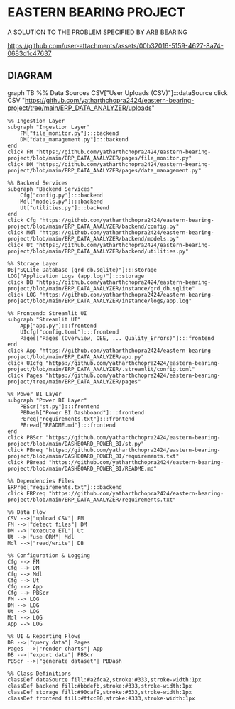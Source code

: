 # EASTERN BEARING PROJECT
 A SOLUTION TO THE PROBLEM SPECIFIED BY ARB BEARING



https://github.com/user-attachments/assets/00b32016-5159-4627-8a74-0683d1c47637


## DIAGRAM 
graph TB
    %% Data Sources
    CSV["User Uploads (CSV)"]:::dataSource
    click CSV "https://github.com/yatharthchopra2424/eastern-bearing-project/tree/main/ERP_DATA_ANALYZER/uploads"

    %% Ingestion Layer
    subgraph "Ingestion Layer"
        FM["file_monitor.py"]:::backend
        DM["data_management.py"]:::backend
    end
    click FM "https://github.com/yatharthchopra2424/eastern-bearing-project/blob/main/ERP_DATA_ANALYZER/pages/file_monitor.py"
    click DM "https://github.com/yatharthchopra2424/eastern-bearing-project/blob/main/ERP_DATA_ANALYZER/pages/data_management.py"

    %% Backend Services
    subgraph "Backend Services"
        Cfg["config.py"]:::backend
        Mdl["models.py"]:::backend
        Ut["utilities.py"]:::backend
    end
    click Cfg "https://github.com/yatharthchopra2424/eastern-bearing-project/blob/main/ERP_DATA_ANALYZER/backend/config.py"
    click Mdl "https://github.com/yatharthchopra2424/eastern-bearing-project/blob/main/ERP_DATA_ANALYZER/backend/models.py"
    click Ut "https://github.com/yatharthchopra2424/eastern-bearing-project/blob/main/ERP_DATA_ANALYZER/backend/utilities.py"

    %% Storage Layer
    DB["SQLite Database (grd_db.sqlite)"]:::storage
    LOG["Application Logs (app.log)"]:::storage
    click DB "https://github.com/yatharthchopra2424/eastern-bearing-project/blob/main/ERP_DATA_ANALYZER/instance/grd_db.sqlite"
    click LOG "https://github.com/yatharthchopra2424/eastern-bearing-project/blob/main/ERP_DATA_ANALYZER/instance/logs/app.log"

    %% Frontend: Streamlit UI
    subgraph "Streamlit UI"
        App["app.py"]:::frontend
        UIcfg["config.toml"]:::frontend
        Pages["Pages (Overview, OEE, ... Quality_Errors)"]:::frontend
    end
    click App "https://github.com/yatharthchopra2424/eastern-bearing-project/blob/main/ERP_DATA_ANALYZER/app.py"
    click UIcfg "https://github.com/yatharthchopra2424/eastern-bearing-project/blob/main/ERP_DATA_ANALYZER/.streamlit/config.toml"
    click Pages "https://github.com/yatharthchopra2424/eastern-bearing-project/tree/main/ERP_DATA_ANALYZER/pages"

    %% Power BI Layer
    subgraph "Power BI Layer"
        PBScr["st.py"]:::frontend
        PBDash["Power BI Dashboard"]:::frontend
        PBreq["requirements.txt"]:::frontend
        PBread["README.md"]:::frontend
    end
    click PBScr "https://github.com/yatharthchopra2424/eastern-bearing-project/blob/main/DASHBOARD_POWER_BI/st.py"
    click PBreq "https://github.com/yatharthchopra2424/eastern-bearing-project/blob/main/DASHBOARD_POWER_BI/requirements.txt"
    click PBread "https://github.com/yatharthchopra2424/eastern-bearing-project/blob/main/DASHBOARD_POWER_BI/README.md"

    %% Dependencies Files
    ERPreq["requirements.txt"]:::backend
    click ERPreq "https://github.com/yatharthchopra2424/eastern-bearing-project/blob/main/ERP_DATA_ANALYZER/requirements.txt"

    %% Data Flow
    CSV -->|"upload CSV"| FM
    FM -->|"detect files"| DM
    DM -->|"execute ETL"| Ut
    Ut -->|"use ORM"| Mdl
    Mdl -->|"read/write"| DB

    %% Configuration & Logging
    Cfg --> FM
    Cfg --> DM
    Cfg --> Mdl
    Cfg --> Ut
    Cfg --> App
    Cfg --> PBScr
    FM --> LOG
    DM --> LOG
    Ut --> LOG
    Mdl --> LOG
    App --> LOG

    %% UI & Reporting Flows
    DB -->|"query data"| Pages
    Pages -->|"render charts"| App
    DB -->|"export data"| PBScr
    PBScr -->|"generate dataset"| PBDash

    %% Class Definitions
    classDef dataSource fill:#a2fca2,stroke:#333,stroke-width:1px
    classDef backend fill:#bbdefb,stroke:#333,stroke-width:1px
    classDef storage fill:#90caf9,stroke:#333,stroke-width:1px
    classDef frontend fill:#ffcc80,stroke:#333,stroke-width:1px
